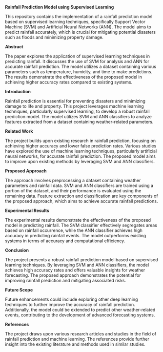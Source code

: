 **Rainfall Prediction Model using Supervised Learning**

This repository contains the implementation of a rainfall prediction model based on supervised learning techniques, specifically Support Vector Machine (SVM) and Artificial Neural Networks (ANN). The model aims to predict rainfall accurately, which is crucial for mitigating potential disasters such as floods and minimizing property damage.

**Abstract**

The paper explores the application of supervised learning techniques in predicting rainfall. It discusses the use of SVM for analysis and ANN for accurate rainfall prediction. The model utilizes a dataset containing various parameters such as temperature, humidity, and time to make predictions. The results demonstrate the effectiveness of the proposed model in achieving higher accuracy rates compared to existing systems.

**Introduction**

Rainfall prediction is essential for preventing disasters and minimizing damage to life and property. This project leverages machine learning techniques, particularly supervised learning, to develop a robust rainfall prediction model. The model utilizes SVM and ANN classifiers to analyze features extracted from a dataset containing weather-related parameters.

**Related Work**

The project builds upon existing research in rainfall prediction, focusing on achieving higher accuracy and lower false prediction rates. Various studies have explored the use of machine learning techniques, particularly artificial neural networks, for accurate rainfall prediction. The proposed model aims to improve upon existing methods by leveraging SVM and ANN classifiers.

**Proposed Approach**

The approach involves preprocessing a dataset containing weather parameters and rainfall data. SVM and ANN classifiers are trained using a portion of the dataset, and their performance is evaluated using the remaining data. Feature extraction and classification are key components of the proposed approach, which aims to achieve accurate rainfall predictions.

**Experimental Results**

The experimental results demonstrate the effectiveness of the proposed model in predicting rainfall. The SVM classifier effectively segregates areas based on rainfall occurrence, while the ANN classifier achieves high accuracy in predicting rainfall events. The model outperforms existing systems in terms of accuracy and computational efficiency.

**Conclusion**

The project presents a robust rainfall prediction model based on supervised learning techniques. By leveraging SVM and ANN classifiers, the model achieves high accuracy rates and offers valuable insights for weather forecasting. The proposed approach demonstrates the potential for improving rainfall prediction and mitigating associated risks.

**Future Scope**

Future enhancements could include exploring other deep learning techniques to further improve the accuracy of rainfall prediction. Additionally, the model could be extended to predict other weather-related events, contributing to the development of advanced forecasting systems.

**References**

The project draws upon various research articles and studies in the field of rainfall prediction and machine learning. The references provide further insight into the existing literature and methods used in similar studies.

